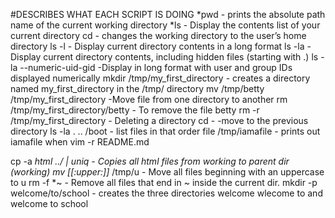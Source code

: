 #DESCRIBES WHAT EACH SCRIPT IS DOING
*pwd - prints the absolute path name of the current working directory
*ls - Display the contents list of your current directory
cd - changes the working directory to the user’s home directory
ls -l - Display current directory contents in a long format
ls -la - Display current directory contents, including hidden files (starting with .)
ls -la --numeric-uid-gid -Display in long format  with user and group IDs displayed numerically
mkdir /tmp/my_first_directory - creates a directory named my_first_directory in the /tmp/ directory
mv /tmp/betty /tmp/my_first_directory -Move file from one directory to another
rm /tmp/my_first_directory/betty - To remove the file betty
rm -r /tmp/my_first_directory - Deleting a directory
cd - -move to the previous directory
ls -la . .. /boot - list files in that order
file /tmp/iamafile - prints out iamafile when vim -r README.md

cp -a *html ../ | uniq - Copies all html files from working to parent dir (working)
mv [[:upper:]]* /tmp/u - Move all files beginning with an uppercase to u
rm -f *~ - Remove all files that end in ~ inside the current dir.
mkdir -p welcome/to/school - creates the three directories welcome wlecome to and welcome to school

